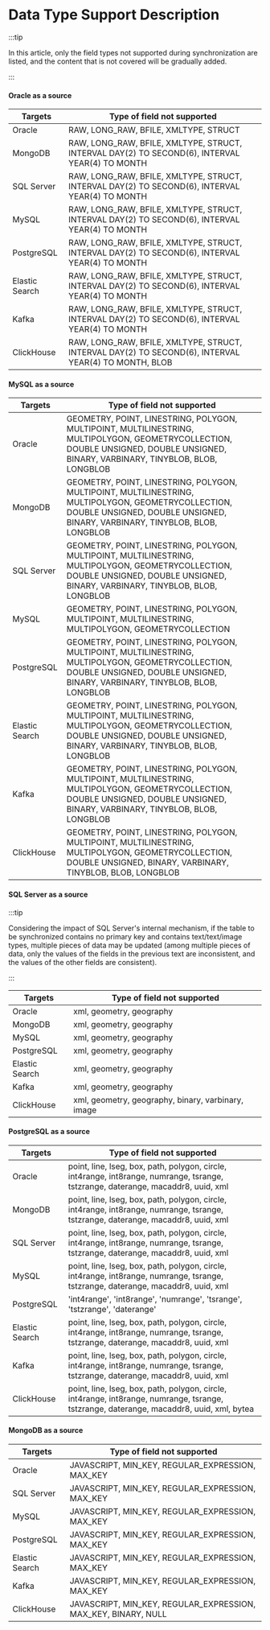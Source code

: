 # Data Type Support Description

:::tip

In this article, only the field types not supported during synchronization are listed, and the content that is not covered will be gradually added.

:::

#### Oracle as a source

| Targets | Type of field not supported |
| -------------- | ------------------------------------------------------------ |
| Oracle | RAW, LONG_RAW, BFILE, XMLTYPE, STRUCT |
| MongoDB | RAW, LONG_RAW, BFILE, XMLTYPE, STRUCT, INTERVAL DAY(2) TO SECOND(6), INTERVAL YEAR(4) TO MONTH |
| SQL Server | RAW, LONG_RAW, BFILE, XMLTYPE, STRUCT, INTERVAL DAY(2) TO SECOND(6), INTERVAL YEAR(4) TO MONTH |
| MySQL | RAW, LONG_RAW, BFILE, XMLTYPE, STRUCT, INTERVAL DAY(2) TO SECOND(6), INTERVAL YEAR(4) TO MONTH |
| PostgreSQL | RAW, LONG_RAW, BFILE, XMLTYPE, STRUCT, INTERVAL DAY(2) TO SECOND(6), INTERVAL YEAR(4) TO MONTH |
| Elastic Search | RAW, LONG_RAW, BFILE, XMLTYPE, STRUCT, INTERVAL DAY(2) TO SECOND(6), INTERVAL YEAR(4) TO MONTH |
| Kafka | RAW, LONG_RAW, BFILE, XMLTYPE, STRUCT, INTERVAL DAY(2) TO SECOND(6), INTERVAL YEAR(4) TO MONTH |
| ClickHouse | RAW, LONG_RAW, BFILE, XMLTYPE, STRUCT, INTERVAL DAY(2) TO SECOND(6), INTERVAL YEAR(4) TO MONTH, BLOB |

#### MySQL as a source

| Targets | Type of field not supported |
| -------------- | ------------------------------------------------------------ |
| Oracle | GEOMETRY, POINT, LINESTRING, POLYGON, MULTIPOINT, MULTILINESTRING, MULTIPOLYGON, GEOMETRYCOLLECTION, DOUBLE UNSIGNED, DOUBLE UNSIGNED, BINARY, VARBINARY, TINYBLOB, BLOB, LONGBLOB |
| MongoDB | GEOMETRY, POINT, LINESTRING, POLYGON, MULTIPOINT, MULTILINESTRING, MULTIPOLYGON, GEOMETRYCOLLECTION, DOUBLE UNSIGNED, DOUBLE UNSIGNED, BINARY, VARBINARY, TINYBLOB, BLOB, LONGBLOB |
| SQL Server | GEOMETRY, POINT, LINESTRING, POLYGON, MULTIPOINT, MULTILINESTRING, MULTIPOLYGON, GEOMETRYCOLLECTION, DOUBLE UNSIGNED, DOUBLE UNSIGNED, BINARY, VARBINARY, TINYBLOB, BLOB, LONGBLOB |
| MySQL | GEOMETRY, POINT, LINESTRING, POLYGON, MULTIPOINT, MULTILINESTRING, MULTIPOLYGON, GEOMETRYCOLLECTION |
| PostgreSQL | GEOMETRY, POINT, LINESTRING, POLYGON, MULTIPOINT, MULTILINESTRING, MULTIPOLYGON, GEOMETRYCOLLECTION, DOUBLE UNSIGNED, DOUBLE UNSIGNED, BINARY, VARBINARY, TINYBLOB, BLOB, LONGBLOB |
| Elastic Search | GEOMETRY, POINT, LINESTRING, POLYGON, MULTIPOINT, MULTILINESTRING, MULTIPOLYGON, GEOMETRYCOLLECTION, DOUBLE UNSIGNED, DOUBLE UNSIGNED, BINARY, VARBINARY, TINYBLOB, BLOB, LONGBLOB |
| Kafka | GEOMETRY, POINT, LINESTRING, POLYGON, MULTIPOINT, MULTILINESTRING, MULTIPOLYGON, GEOMETRYCOLLECTION, DOUBLE UNSIGNED, DOUBLE UNSIGNED, BINARY, VARBINARY, TINYBLOB, BLOB, LONGBLOB |
| ClickHouse | GEOMETRY, POINT, LINESTRING, POLYGON, MULTIPOINT, MULTILINESTRING, MULTIPOLYGON, GEOMETRYCOLLECTION, DOUBLE UNSIGNED, BINARY, VARBINARY, TINYBLOB, BLOB, LONGBLOB |

#### SQL Server as a source

:::tip

Considering the impact of SQL Server's internal mechanism, if the table to be synchronized contains no primary key and contains text/text/image types, multiple pieces of data may be updated (among multiple pieces of data, only the values of the fields in the previous text are inconsistent, and the values of the other fields are consistent).

:::

| Targets | Type of field not supported |
| -------------- | ----------------------------------------------- |
| Oracle | xml, geometry, geography |
| MongoDB | xml, geometry, geography |
| MySQL | xml, geometry, geography |
| PostgreSQL | xml, geometry, geography |
| Elastic Search | xml, geometry, geography |
| Kafka | xml, geometry, geography |
| ClickHouse | xml, geometry, geography, binary, varbinary, image |

#### PostgreSQL as a source

| Targets | Type of field not supported |
| -------------- | ------------------------------------------------------------ |
| Oracle | point, line, lseg, box, path, polygon, circle, int4range, int8range, numrange, tsrange, tstzrange, daterange, macaddr8, uuid, xml |
| MongoDB | point, line, lseg, box, path, polygon, circle, int4range, int8range, numrange, tsrange, tstzrange, daterange, macaddr8, uuid, xml |
| SQL Server | point, line, lseg, box, path, polygon, circle, int4range, int8range, numrange, tsrange, tstzrange, daterange, macaddr8, uuid, xml |
| MySQL | point, line, lseg, box, path, polygon, circle, int4range, int8range, numrange, tsrange, tstzrange, daterange, macaddr8, uuid, xml |
| PostgreSQL | 'int4range', 'int8range', 'numrange', 'tsrange', 'tstzrange', 'daterange' |
| Elastic Search | point, line, lseg, box, path, polygon, circle, int4range, int8range, numrange, tsrange, tstzrange, daterange, macaddr8, uuid, xml |
| Kafka | point, line, lseg, box, path, polygon, circle, int4range, int8range, numrange, tsrange, tstzrange, daterange, macaddr8, uuid, xml |
| ClickHouse | point, line, lseg, box, path, polygon, circle, int4range, int8range, numrange, tsrange, tstzrange, daterange, macaddr8, uuid, xml, bytea |

#### MongoDB as a source

| Targets | Type of field not supported |
| -------------- | --------------------------------------------------------- |
| Oracle | JAVASCRIPT, MIN_KEY, REGULAR_EXPRESSION, MAX_KEY |
| SQL Server | JAVASCRIPT, MIN_KEY, REGULAR_EXPRESSION, MAX_KEY |
| MySQL | JAVASCRIPT, MIN_KEY, REGULAR_EXPRESSION, MAX_KEY |
| PostgreSQL | JAVASCRIPT, MIN_KEY, REGULAR_EXPRESSION, MAX_KEY |
| Elastic Search | JAVASCRIPT, MIN_KEY, REGULAR_EXPRESSION, MAX_KEY |
| Kafka | JAVASCRIPT, MIN_KEY, REGULAR_EXPRESSION, MAX_KEY |
| ClickHouse | JAVASCRIPT, MIN_KEY, REGULAR_EXPRESSION, MAX_KEY, BINARY, NULL |

